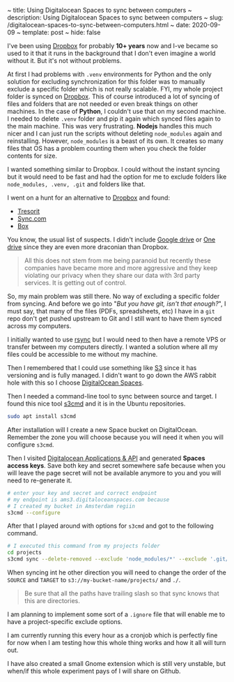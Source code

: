 ~ title: Using Digitalocean Spaces to sync between computers
~ description: Using Digitalocean Spaces to sync between computers
~ slug: /digitalocean-spaces-to-sync-between-computers.html
~ date: 2020-09-09
~ template: post
~ hide: false


I've been using [Dropbox](https://www.dropbox.com/) for probably **10+ years** now and I-ve became so used to it that it runs in the background that I don't even imagine a world without it. But it's not without problems.

At first I had problems with `.venv` environments for Python and the only solution for excluding synchronization for this folder was to manually exclude a specific folder which is not really scalable. FYI, my whole project folder is synced on [Dropbox](https://www.dropbox.com/). This of course introduced a lot of syncing of files and folders that are not needed or even break things on other machines. In the case of **Python**, I couldn't use that on my second machine. I needed to delete `.venv` folder and pip it again which synced files again to the main machine. This was very frustrating. **Nodejs** handles this much nicer and I can just run the scripts without deleting `node_modules` again and reinstalling. However, `node_modules` is a beast of its own. It creates so many files that OS has a problem counting them when you check the folder contents for size.

I wanted something similar to Dropbox. I could without the instant syncing but it would need to be fast and had the option for me to exclude folders like `node_modules, .venv, .git` and folders like that.

I went on a hunt for an alternative to [Dropbox](https://www.dropbox.com/) and found:

- [Tresorit](https://tresorit.com/)
- [Sync.com](https://sync.com)
- [Box](https://www.box.com/)

You know, the usual list of suspects. I didn't include [Google drive](https://drive.google.com) or [One drive](https://onedrive.live.com/) since they are even more draconian than Dropbox.

> All this does not stem from me being paranoid but recently these companies have became more and more aggressive and they keep violating our privacy when they share our data with 3rd party services. It is getting out of control.

So, my main problem was still there. No way of excluding a specific folder from syncing. And before we go into "*But you have git, isn't that enough?*", I must say, that many of the files (PDFs, spreadsheets, etc) I have in a `git` repo don't get pushed upstream to Git and I still want to have them synced across my computers.

I initially wanted to use [rsync](https://linux.die.net/man/1/rsync) but I would need to then have a remote VPS or transfer between my computers directly. I wanted a solution where all my files could be accessible to me without my machine.

Then I remembered that I could use something like [S3](https://en.wikipedia.org/wiki/Amazon_S3) since it has versioning and is fully managed. I didn't want to go down the AWS rabbit hole with this so I choose [DigitalOcean Spaces](https://www.digitalocean.com/products/spaces/).

Then I needed a command-line tool to sync between source and target. I found this nice tool [s3cmd](https://s3tools.org/s3cmd) and it is in the Ubuntu repositories.

```bash
sudo apt install s3cmd
```

After installation will I create a new Space bucket on DigitalOcean. Remember the zone you will choose because you will need it when you will configure `s3cmd`.

Then I visited [Digitalocean Applications & API](https://cloud.digitalocean.com/account/api/tokens) and generated **Spaces access keys**. Save both key and secret somewhere safe because when you will leave the page secret will not be available anymore to you and you will need to re-generate it.

```bash
# enter your key and secret and correct endpoint
# my endpoint is ams3.digitaloceanspaces.com because
# I created my bucket in Amsterdam regiin
s3cmd --configure
```
After that I played around with options for `s3cmd` and got to the following command.

```bash
# I executed this command from my projects folder
cd projects
s3cmd sync --delete-removed --exclude 'node_modules/*' --exclude '.git/*' --exclude '.venv/*' ./ s3://my-bucket-name/projects/
```

When syncing int he other direction you will need to change the order of the `SOURCE` and `TARGET` to `s3://my-bucket-name/projects/` and `./`.

> Be sure that all the paths have trailing slash so that sync knows that this are directories.

I am planning to implement some sort of a `.ignore` file that will enable me to have a project-specific exclude options.

I am currently running this every hour as a cronjob which is perfectly fine for now when I am testing how this whole thing works and how it all will turn out.

I have also created a small Gnome extension which is still very unstable, but when/if this whole experiment pays of I will share on Github.
